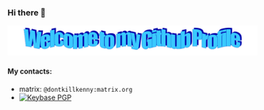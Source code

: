 ### Hi there 👋

<div align="center">
  <img src="https://github.com/DONSIMON92/DONSIMON92/blob/main/welcome.png" style="max-width: 100%;" alt="Welcome to my Github Profile" />
</div>

#### My contacts:
* matrix: `@dontkillkenny:matrix.org`
* [![Keybase PGP](https://img.shields.io/keybase/pgp/DONSIMON92)](https://github.com/DONSIMON92.gpg)

<!--
**DONSIMON92/DONSIMON92** is a ✨ _special_ ✨ repository because its `README.md` (this file) appears on your GitHub profile.

Here are some ideas to get you started:

- 🔭 I’m currently working on ...
- 🌱 I’m currently learning ...
- 👯 I’m looking to collaborate on ...
- 🤔 I’m looking for help with ...
- 💬 Ask me about ...
- 📫 How to reach me: ...
- 😄 Pronouns: ...
- ⚡ Fun fact: ...
-->
